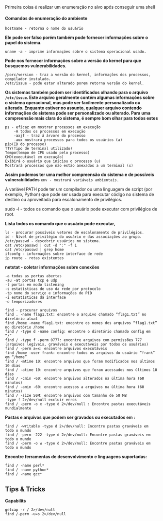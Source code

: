 Primeira coisa é realizar um enumeração no alvo após conseguir uma shell
#### Comandos de enumeração do ambiente
```
hostname - retorna o nome do usuário
```
**Ele pode ser falso porém também pode fornecer informações sobre o papel do sistema.**

```
uname -a - imprime informações sobre o sistema operacional usado.
```
**Pode nos fornecer informações sobre a versão do kernel para que busquemos vulnerabilidades.**

```
/porc/version - traz a versão do kernel, informações dos processos, compilador instalado.
/etc/issue - pode estar alterado porem retorna versão do kernel.
```

**Os sistemas também podem ser identificados olhando para o arquivo `/etc/issue`. Este arquivo geralmente contém algumas informações sobre o sistema operacional, mas pode ser facilmente personalizado ou alterado. Enquanto estiver no assunto, qualquer arquivo contendo informações do sistema pode ser personalizado ou alterado. Para uma compreensão mais clara do sistema, é sempre bom olhar para todos estes**
```
ps - eficaz em mostrar processos em execução
	-A todos os processos em execução
	-axjf - traz á árvore do processo
	-aux mostrará processos para todos os usuários (a)
pip(ID do processo)
TTY(Tipo de terminal utilizado)
Tempo(tempo de CPU usado pelo processo)
CMD(executável em execução)
Exibirá o usuário que iniciou o processo (u)
Mostrará processos que não estão anexados a um terminal (x)
```

**Assim podemos ter uma melhor compreensão do sistema e de possíveis vulnerabilidades**
`env - mostrará variáveis ambientais.`

A variável PATH pode ter um compilador ou uma linguagem de script (por exemplo, Python) que pode ser usada para executar código no sistema de destino ou aproveitada para escalonamento de privilégios.

sudo -l - todos os comando que o usuário pode executar com privilégios de root.

**Lista todos os comando que o usuário pode executar,**
```
ls - procurar possíveis vetores de escalonamento de privilégios.
id - Nível de privilégio do usuário e das associações ao grupo.
/etc/passwd - descobrir usuários no sistema.
cat /etc/passwd | cut -d ":" -f 1
cat /etc/passwd | grep home
ifconfg - informações sobre interface de rede
ip route - rotas existentes
```

**netstat - coletar informações sobre conexões**
```
-a todas as portas abertas
-au -at portas tcp e udp
-l portas em modo listening
-s estatísticas de uso da rede por protocolo
-tp nome do serviço e informações de PID
-i estatísticas da interface
-o temporizadores
``` 

```
find - procurar arquivos
find . -name flag1.txt: encontre o arquivo chamado “flag1.txt” no diretório atual
find /home -name flag1.txt: encontre os nomes dos arquivos “flag1.txt” no diretório /home
find / -type d -name config: encontre o diretório chamado config em “/”
find / -type f -perm 0777: encontre arquivos com permissões 777 (arquivos legíveis, graváveis e executáveis por todos os usuários)
find / -perm a=x: encontre arquivos executáveis
find /home -user frank: encontre todos os arquivos do usuário “frank” em “/home”
find / -mtime 10: encontre arquivos que foram modificados nos últimos 10 dias
find / -atime 10: encontre arquivos que foram acessados nos últimos 10 dias
find / -cmin -60: encontre arquivos alterados na última hora (60 minutos)
find / -amin -60: encontre acessos a arquivos na última hora (60 minutos)
find / -size 50M: encontre arquivos com tamanho de 50 MB
-type f 2>/dev/null excluir erros
find / -perm -o x -type d 2>/dev/null : Encontre pastas executáveis mundialmente
```

**Pastas e arquivos que podem ser gravados ou executados em :**
```
find / -writable -type d 2>/dev/null: Encontre pastas graváveis em todo o mundo
find / -perm -222 -type d 2>/dev/null: Encontre pastas graváveis em todo o mundo
find / -perm -o w -type d 2>/dev/null: Encontre pastas graváveis em todo o mundo
```

**Encontre ferramentas de desenvolvimento e linguagens suportadas:**
```
find / -name perl*
find / -name python*
find / -name gcc*
```

## Tips & Tricks

 **Capabilits**
```
getcap -r / 2>/dev/null
find /-perm -u=s 2>/dev/null
``` 







